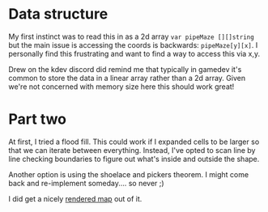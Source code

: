 # Data structure

My first instinct was to read this in as a 2d array `var pipeMaze [][]string` but the main issue is accessing the coords
is backwards: `pipeMaze[y][x]`. I personally find this frustrating and want to find a way to access this via x,y.

Drew on the kdev discord did remind me that typically in gamedev it's common to store the data in a linear array rather
than a 2d array. Given we're not concerned with memory size here this should work great!

# Part two

At first, I tried a flood fill. This could work if I expanded cells to be larger so that we can iterate between
everything. Instead, I've opted to scan line by line checking boundaries to figure out what's inside and outside the
shape.

Another option is using the shoelace and pickers theorem. I might come back and re-implement someday.... so never ;)

I did get a nicely [rendered map](RenderedMap.md) out of it.